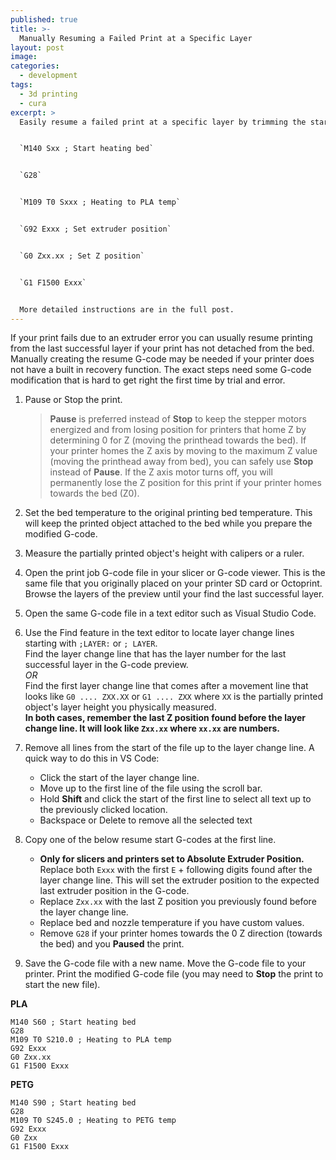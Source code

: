 ```yaml
---
published: true
title: >-
  Manually Resuming a Failed Print at a Specific Layer
layout: post
image: 
categories:
  - development
tags:
  - 3d printing
  - cura
excerpt: >
  Easily resume a failed print at a specific layer by trimming the start of your G-code file and adding the below resume start G-code.


  `M140 Sxx ; Start heating bed`


  `G28`


  `M109 T0 Sxxx ; Heating to PLA temp`


  `G92 Exxx ; Set extruder position`


  `G0 Zxx.xx ; Set Z position`


  `G1 F1500 Exxx`


  More detailed instructions are in the full post.
---
```


If your print fails due to an extruder error you can usually resume printing from the last successful layer if your print has not detached from the bed. Manually creating the resume G-code may be needed if your printer does not have a built in recovery function. The exact steps need some G-code modification that is hard to get right the first time by trial and error.

1. Pause or Stop the print.

    > **Pause** is preferred instead of **Stop** to keep the stepper motors energized and from losing position for printers that home Z by determining 0 for Z (moving the printhead towards the bed). If your printer homes the Z axis by moving to the maximum Z value (moving the printhead away from bed), you can safely use **Stop** instead of **Pause**. If the Z axis motor turns off, you will permanently lose the Z position for this print if your printer homes towards the bed (Z0).

2. Set the bed temperature to the original printing bed temperature. This will keep the printed object attached to the bed while you prepare the modified G-code.

3. Measure the partially printed object's height with calipers or a ruler.

4. Open the print job G-code file in your slicer or G-code viewer. This is the same file that you originally placed on your printer SD card or Octoprint. Browse the layers of the preview until your find the last successful layer.

5. Open the same G-code file in a text editor such as Visual Studio Code.

6. Use the Find feature in the text editor to locate layer change lines starting with `;LAYER:` or `; LAYER`.  
Find the layer change line that has the layer number for the last successful layer in the G-code preview.  
*OR*  
Find the first layer change line that comes after a movement line that looks like `G0 .... ZXX.XX` or `G1 .... ZXX` where `XX` is the partially printed object's layer height you physically measured.  
**In both cases, remember the last Z position found before the layer change line. It will look like `Zxx.xx` where `xx.xx` are numbers.**


7. Remove all lines from the start of the file up to the layer change line. A quick way to do this in VS Code:
    - Click the start of the layer change line.
    - Move up to the first line of the file using the scroll bar.
    - Hold **Shift** and click the start of the first line to select all text up to the previously clicked location.
    - Backspace or Delete to remove all the selected text

8. Copy one of the below resume start G-codes at the first line.  
    - **Only for slicers and printers set to Absolute Extruder Position.** Replace both `Exxx` with the first `E` + following digits found after the layer change line. This will set the extruder position to the expected last extruder position in the G-code.
    - Replace `Zxx.xx` with the last Z position you previously found before the layer change line.
    - Replace bed and nozzle temperature if you have custom values.
    - Remove `G28` if your printer homes towards the 0 Z direction (towards the bed) and you **Paused** the print.

9. Save the G-code file with a new name. Move the G-code file to your printer. Print the modified G-code file (you may need to **Stop** the print to start the new file).

**PLA**

```gcode
M140 S60 ; Start heating bed
G28
M109 T0 S210.0 ; Heating to PLA temp
G92 Exxx
G0 Zxx.xx
G1 F1500 Exxx
```

**PETG**

```gcode
M140 S90 ; Start heating bed
G28
M109 T0 S245.0 ; Heating to PETG temp
G92 Exxx
G0 Zxx
G1 F1500 Exxx
```
